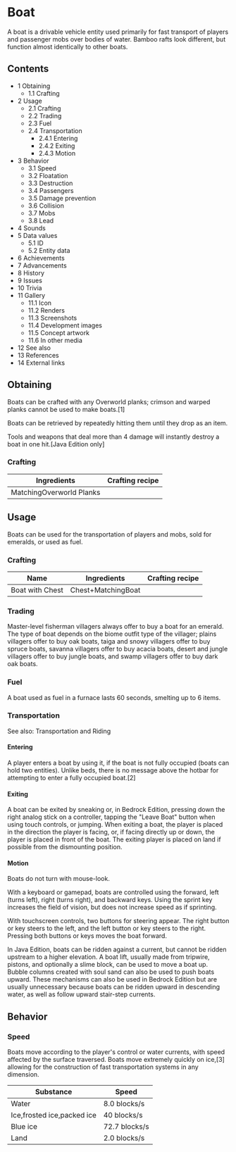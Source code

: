 # Boat
A boat is a drivable vehicle entity used primarily for fast transport of players and passenger mobs over bodies of water. Bamboo rafts look different, but function almost identically to other boats.

## Contents
- 1 Obtaining
	- 1.1 Crafting
- 2 Usage
	- 2.1 Crafting
	- 2.2 Trading
	- 2.3 Fuel
	- 2.4 Transportation
		- 2.4.1 Entering
		- 2.4.2 Exiting
		- 2.4.3 Motion
- 3 Behavior
	- 3.1 Speed
	- 3.2 Floatation
	- 3.3 Destruction
	- 3.4 Passengers
	- 3.5 Damage prevention
	- 3.6 Collision
	- 3.7 Mobs
	- 3.8 Lead
- 4 Sounds
- 5 Data values
	- 5.1 ID
	- 5.2 Entity data
- 6 Achievements
- 7 Advancements
- 8 History
- 9 Issues
- 10 Trivia
- 11 Gallery
	- 11.1 Icon
	- 11.2 Renders
	- 11.3 Screenshots
	- 11.4 Development images
	- 11.5 Concept artwork
	- 11.6 In other media
- 12 See also
- 13 References
- 14 External links

## Obtaining
Boats can be crafted with any Overworld planks; crimson and warped planks cannot be used to make boats.[1]

Boats can be retrieved by repeatedly hitting them until they drop as an item.

Tools and weapons that deal more than 4 damage will instantly destroy a boat in one hit.‌[Java Edition  only]

### Crafting
| Ingredients              | Crafting recipe |
|--------------------------|-----------------|
| MatchingOverworld Planks |                 |

## Usage
Boats can be used for the transportation of players and mobs, sold for emeralds, or used as fuel.

### Crafting
| Name            | Ingredients        | Crafting recipe |
|-----------------|--------------------|-----------------|
| Boat with Chest | Chest+MatchingBoat |                 |

### Trading
Master-level fisherman villagers always offer to buy a boat for an emerald. The type of boat depends on the biome outfit type of the villager; plains villagers offer to buy oak boats, taiga and snowy villagers offer to buy spruce boats, savanna villagers offer to buy acacia boats, desert and jungle villagers offer to buy jungle boats, and swamp villagers offer to buy dark oak boats.

### Fuel
A boat used as fuel in a furnace lasts 60 seconds, smelting up to 6 items.

### Transportation
See also: Transportation and Riding

#### Entering
A player enters a boat by using it, if the boat is not fully occupied (boats can hold two entities). Unlike beds, there is no message above the hotbar for attempting to enter a fully occupied boat.[2]

#### Exiting
A boat can be exited by sneaking or, in Bedrock Edition, pressing down the right analog stick on a controller, tapping the "Leave Boat" button when using touch controls, or jumping. When exiting a boat, the player is placed in the direction the player is facing, or, if facing directly up or down, the player is placed in front of the boat. The exiting player is placed on land if possible from the dismounting position.

#### Motion
Boats do not turn with mouse-look. 

With a keyboard or gamepad, boats are controlled using the forward, left (turns left), right (turns right), and backward keys. Using the sprint key increases the field of vision, but does not increase speed as if sprinting.

With touchscreen controls, two buttons for steering appear. The right button or key steers to the left, and the left button or key steers to the right. Pressing both buttons or keys moves the boat forward.

In Java Edition, boats can be ridden against a current, but cannot be ridden upstream to a higher elevation. A boat lift, usually made from tripwire, pistons, and optionally a slime block, can be used to move a boat up. Bubble columns created with soul sand can also be used to push boats upward. These mechanisms can also be used in Bedrock Edition but are usually unnecessary because boats can be ridden upward in descending water, as well as follow upward stair-step currents.

## Behavior
### Speed
Boats move according to the player's control or water currents, with speed affected by the surface traversed. Boats move extremely quickly on ice,[3] allowing for the construction of fast transportation systems in any dimension.

| Substance                  | Speed         |
|----------------------------|---------------|
| Water                      | 8.0 blocks/s  |
| Ice,frosted ice,packed ice | 40 blocks/s   |
| Blue ice                   | 72.7 blocks/s |
| Land                       | 2.0 blocks/s  |

